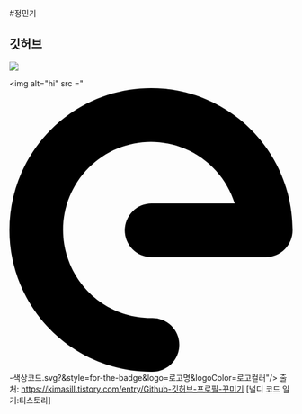 #정민기

## 깃허브

<a href="naver.com" target="_blank"><img src="https://img.shields.io/badge/Eclipse IDE-2C2255?style=flat&logo=&logoColor=2C2255"/></a>

<img alt="hi" src ="<svg role="img" viewBox="0 0 24 24" xmlns="http://www.w3.org/2000/svg"><title>/e/</title><path d="M13.13812.05332C9.6246-.2791 6.0635.95029 3.49234 3.53409.0641 6.97916-.94746 12.17083.93662 16.65094c1.88408 4.48013 6.30246 7.38884 11.16248 7.3483a2.27493 2.27493 0 10-.03759-4.54888c-3.02833.02526-5.75722-1.77058-6.93123-4.56223-1.174-2.79164-.54918-5.99816 1.58702-8.14484 2.13619-2.14669 5.339-2.78735 8.13635-1.62703 2.07161.85929 3.59079 2.57925 4.24094 4.64104H12.0506a2.27505 2.27505 0 100 4.5501h9.67488a2.27493 2.27493 0 002.27445-2.26717c.0167-4.86014-2.91357-9.264-7.40286-11.12612-1.12232-.46552-2.28778-.74998-3.45895-.8608Z"/></svg>-색상코드.svg?&style=for-the-badge&logo=로고명&logoColor=로고컬러"/>
출처: https://kimasill.tistory.com/entry/Github-깃허브-프로필-꾸미기 [널디 코드 일기:티스토리]



<!---
PATEJMG/PATEJMG is a ✨ special ✨ repository because its `README.md` (this file) appears on your GitHub profile.
You can click the Preview link to take a look at your changes.
--->

